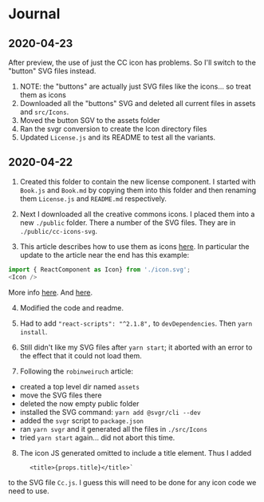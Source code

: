# Journal

## 2020-04-23

After preview, the use of just the CC icon has problems. So I'll switch to the "button" SVG files instead.

1. NOTE: the "buttons" are actually just SVG files like the icons... so treat them as icons
2. Downloaded all the "buttons" SVG and deleted all current files in assets and `src/Icons`.
3. Moved the button SGV to the assets folder
3. Ran the svgr conversion to create the Icon directory files
4. Updated `License.js` and its README to test all the variants.

## 2020-04-22

1. Created this folder to contain the new license component.
I started with `Book.js` and `Book.md` by copying them into this
folder and then renaming them `License.js` and `README.md` respectively.

2. Next I downloaded all the creative commons icons.
I placed them into a new `./public` folder. There a number of the SVG files.
They are in `./public/cc-icons-svg`.

3. This article describes how to use them as icons 
[here](https://blog.lftechnology.com/using-svg-icons-components-in-react-44fbe8e5f91). 
In particular the update to the article near the end has this example:
```js
import { ReactComponent as Icon} from './icon.svg';
<Icon />
```
More info [here](https://create-react-app.dev/docs/adding-images-fonts-and-files/#adding-svgs/).
And [here](https://www.robinwieruch.de/react-svg-icon-components).

4. Modified the code and readme.

5. Had to add `"react-scripts": "^2.1.8",` to `devDependencies`. Then `yarn install`.

6. Still didn't like my SVG files after `yarn start`; it aborted with an error to the effect
that it could not load them.

7. Following the `robinweiruch` article:
- created a top level dir named `assets`
- move the SVG files there
- deleted the now empty public folder
- installed the SVG command: `yarn add @svgr/cli --dev`
- added the `svgr` script to `package.json`
- ran `yarn svgr` and it generated all the files in `./src/Icons`
- tried `yarn start` again... did not abort this time.

8. The icon JS generated omitted to include a title element. Thus I added 
```
      <title>{props.title}</title>`
```
to the SVG file `Cc.js`. I guess this will need to be done for any icon code 
we need to use.
